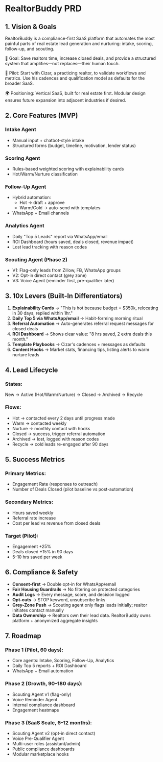 # RealtorBuddy PRD

## 1. Vision & Goals

RealtorBuddy is a compliance-first SaaS platform that automates the most painful parts of real estate lead generation and nurturing: intake, scoring, follow-up, and scouting.

🎯 Goal: Save realtors time, increase closed deals, and provide a structured system that amplifies—not replaces—their human touch.

🧪 Pilot: Start with Cizar, a practicing realtor, to validate workflows and metrics. Use his cadences and qualification model as defaults for the broader SaaS.

🌍 Positioning: Vertical SaaS, built for real estate first. Modular design ensures future expansion into adjacent industries if desired.

## 2. Core Features (MVP)

### Intake Agent
- Manual input + chatbot-style intake
- Structured forms (budget, timeline, motivation, lender status)

### Scoring Agent
- Rules-based weighted scoring with explainability cards
- Hot/Warm/Nurture classification

### Follow-Up Agent
- Hybrid automation:
  - Hot → draft + approve
  - Warm/Cold → auto-send with templates
- WhatsApp + Email channels

### Analytics Agent
- Daily "Top 5 Leads" report via WhatsApp/email
- ROI Dashboard (hours saved, deals closed, revenue impact)
- Lost lead tracking with reason codes

### Scouting Agent (Phase 2)
- V1: Flag-only leads from Zillow, FB, WhatsApp groups
- V2: Opt-in direct contact (grey zone)
- V3: Voice Agent (reminder first, pre-qualifier later)

## 3. 10x Levers (Built-In Differentiators)

1. **Explainability Cards** → "This is hot because budget = $350k, relocating in 30 days, replied within 1hr."
2. **Daily Top 5 via WhatsApp/email** → Habit-forming morning ritual
3. **Referral Automation** → Auto-generates referral request messages for closed deals
4. **ROI Dashboard** → Shows clear value: "8 hrs saved, 2 extra deals this month."
5. **Template Playbooks** → Cizar's cadences + messages as defaults
6. **Content Hooks** → Market stats, financing tips, listing alerts to warm nurture leads

## 4. Lead Lifecycle

### States:
New → Active (Hot/Warm/Nurture) → Closed → Archived → Recycle

### Flows:
- Hot → contacted every 2 days until progress made
- Warm → contacted weekly
- Nurture → monthly contact with hooks
- Closed → success, trigger referral automation
- Archived → lost, logged with reason codes
- Recycle → cold leads re-engaged after 90 days

## 5. Success Metrics

### Primary Metrics:
- Engagement Rate (responses to outreach)
- Number of Deals Closed (pilot baseline vs post-automation)

### Secondary Metrics:
- Hours saved weekly
- Referral rate increase
- Cost per lead vs revenue from closed deals

### Target (Pilot):
- Engagement +25%
- Deals closed +15% in 90 days
- 5–10 hrs saved per week

## 6. Compliance & Safety

- **Consent-first** → Double opt-in for WhatsApp/email
- **Fair Housing Guardrails** → No filtering on protected categories
- **Audit Logs** → Every message, score, and decision logged
- **Opt-outs** → STOP keyword, unsubscribe links
- **Grey-Zone Push** → Scouting agent only flags leads initially; realtor initiates contact manually
- **Data Ownership** → Realtors own their lead data. RealtorBuddy owns platform + anonymized aggregate insights

## 7. Roadmap

### Phase 1 (Pilot, 60 days):
- Core agents: Intake, Scoring, Follow-Up, Analytics
- Daily Top 5 reports + ROI Dashboard
- WhatsApp + Email automation

### Phase 2 (Growth, 90–180 days):
- Scouting Agent v1 (flag-only)
- Voice Reminder Agent
- Internal compliance dashboard
- Engagement heatmaps

### Phase 3 (SaaS Scale, 6–12 months):
- Scouting Agent v2 (opt-in direct contact)
- Voice Pre-Qualifier Agent
- Multi-user roles (assistant/admin)
- Public compliance dashboards
- Modular marketplace hooks

